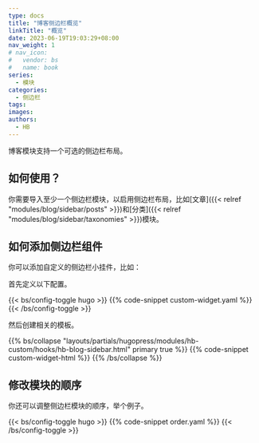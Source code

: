 ```yaml
---
type: docs
title: "博客侧边栏概览"
linkTitle: "概览"
date: 2023-06-19T19:03:29+08:00
nav_weight: 1
# nav_icon:
#   vendor: bs
#   name: book
series:
  - 模块
categories:
  - 侧边栏
tags:
images:
authors:
  - HB
---
```


博客模块支持一个可选的侧边栏布局。

<!--more-->

## 如何使用？

你需要导入至少一个侧边栏模块，以启用侧边栏布局，比如[文章]({{< relref "modules/blog/sidebar/posts" >}})和[分类]({{< relref "modules/blog/sidebar/taxonomies" >}})模块。

## 如何添加侧边栏组件

你可以添加自定义的侧边栏小挂件，比如：

首先定义以下配置。

{{< bs/config-toggle hugo >}}
{{% code-snippet custom-widget.yaml %}}
{{< /bs/config-toggle >}}

然后创建相关的模板。

{{% bs/collapse "layouts/partials/hugopress/modules/hb-custom/hooks/hb-blog-sidebar.html" primary true %}}
{{% code-snippet custom-widget-html %}}
{{% /bs/collapse %}}

## 修改模块的顺序

你还可以调整侧边栏模块的顺序，举个例子。

{{< bs/config-toggle hugo >}}
{{% code-snippet order.yaml %}}
{{< /bs/config-toggle >}}
